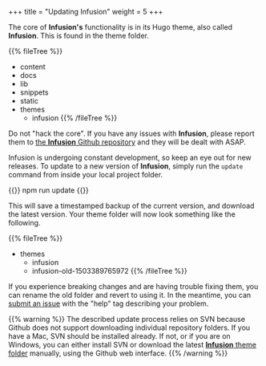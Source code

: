 +++
title = "Updating Infusion"
weight = 5
+++

The core of **Infusion's** functionality is in its Hugo theme, also called **Infusion**. This is found in the theme folder.

{{% fileTree %}}
* content
* docs
* lib
* snippets
* static
* themes
    * infusion
{{% /fileTree %}}

Do not "hack the core". If you have any issues with **Infusion**, please report them to [the **Infusion** Github repository](https://github.com/ThePacielloGroup/infusion/issues) and they will be dealt with ASAP.

Infusion is undergoing constant development, so keep an eye out for new releases. To update to a new version of **Infusion**, simply run the `update` command from inside your local project folder.

{{<cmd>}}
npm run update
{{</cmd>}}

This will save a timestamped backup of the current version, and download the latest version. Your theme folder will now look something like the following.

{{% fileTree %}}
* themes
    * infusion
    * infusion-old-1503389765972
{{% /fileTree %}}

If you experience breaking changes and are having trouble fixing them, you can rename the old folder and revert to using it. In the meantime, you can [submit an issue](https://github.com/ThePacielloGroup/infusion/issues) with the "help" tag describing your problem.

{{% warning %}}
The described update process relies on SVN because Github does not support downloading individual repository folders. If you have a Mac, SVN should be installed already. If not, or if you are on Windows, you can either install SVN or download the latest [**Infusion** theme folder](https://github.com/ThePacielloGroup/infusion/tree/master/themes/infusion) manually, using the Github web interface.
{{% /warning %}}

